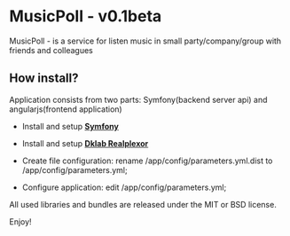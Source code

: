 MusicPoll - v0.1beta
========================

MusicPoll - is a service for listen music in small party/company/group with friends and colleagues

How install?
--------------

Application consists from two parts: Symfony(backend server api) and angularjs(frontend application)

  * Install and setup [**Symfony**][1]

  * Install and setup [**Dklab Realplexor**][2]

  * Create file configuration: rename /app/config/parameters.yml.dist to /app/config/parameters.yml;

  * Configure application: edit /app/config/parameters.yml;

All used libraries and bundles are released under the MIT or BSD license.

Enjoy!

[1]:  http://symfony.com/doc/2.3/book/installation.html
[2]:  http://dklab.ru/lib/dklab_realplexor/

